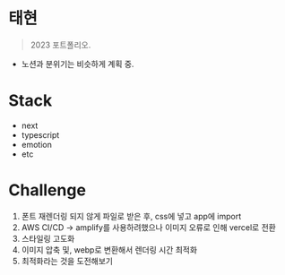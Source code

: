 # 태현

> 2023 포트폴리오.

- 노션과 분위기는 비슷하게 계획 중.

# Stack

- next
- typescript
- emotion
- etc

# Challenge

1. 폰트 재렌더링 되지 않게 파일로 받은 후, css에 넣고 app에 import
2. AWS CI/CD -> amplify를 사용하려했으나 이미지 오류로 인해 vercel로 전환
3. 스타일링 고도화
4. 이미지 압축 및, webp로 변환해서 렌더링 시간 최적화
5. 최적화라는 것을 도전해보기

